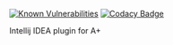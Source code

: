[![Known Vulnerabilities](https://snyk.io/test/github/Aalto-LeTech/intellij-plugin/badge.svg?targetFile=build.gradle)](https://snyk.io/test/github/Aalto-LeTech/intellij-plugin?targetFile=build.gradle)
[![Codacy Badge](https://api.codacy.com/project/badge/Grade/17c8b6016b844abcba57fe4c4d06ac99)](https://www.codacy.com/manual/superseacat/intellij-plugin?utm_source=github.com&amp;utm_medium=referral&amp;utm_content=Aalto-LeTech/intellij-plugin&amp;utm_campaign=Badge_Grade)

Intellij IDEA plugin for A+
